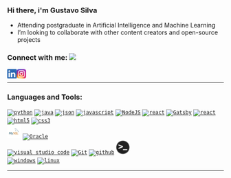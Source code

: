 ### Hi there, i'm Gustavo Silva

-  Attending postgraduate in Artificial Intelligence and Machine Learning
-  I’m looking to collaborate with other content creators and open-source projects

### Connect with me: <img src="https://media.giphy.com/media/LnQjpWaON8nhr21vNW/giphy.gif" height="32">

[<img align="left" alt="Gustavo | LinkedIn" height="22px" src="./SocialLogo/LinkedIn.png" />][linkedin]
[<img align="left" alt="Gustavo | Instagram" height="22px" src="./SocialLogo/Instagram.png" />][instagram]

<br />



---

### Languages and Tools:

[<code><img alt="python" width="32px" src="https://img.icons8.com/color/240/000000/python.png"></code>](https://www.python.org/)
[<code><img alt="java" width="32px" src="https://img.icons8.com/color/240/000000/java-coffee-cup-logo.png"></code>](https://docs.oracle.com/en/java/)
[<code><img alt="json" width="32px" src="https://www.php.net/images/logos/new-php-logo.png"></code>](https://www.php.net/)
[<code><img alt="javascript" width="32px" src="https://img.icons8.com/color/240/000000/javascript.png" /></code>](https://developer.mozilla.org/en-US/docs/Web/JavaScript)
[<code><img alt="NodeJS" width="32px" src="https://cdn-icons-png.flaticon.com/512/919/919825.png"></code>](https://nodejs.org/en/)
[<code><img alt="react" width="32px" src="https://img.icons8.com/color/240/000000/react-native.png" /></code>](https://reactjs.org/)
[<code><img alt="Gatsby" width="32px" src="https://encrypted-tbn0.gstatic.com/images?q=tbn:ANd9GcTGywjvH6BOrxW-Kq3EPop4xCqX9IJFV03k2NMoMm-yCg&s" /></code>](https://www.gatsbyjs.com/)
[<code><img alt="react" width="32px" src="https://logowik.com/content/uploads/images/flutter5786.jpg" /></code>](https://flutter.dev/)
[<code><img alt="html5" width="32px" src="https://img.icons8.com/color/240/000000/html-5.png"></code>](https://developer.mozilla.org/en-US/docs/Web/HTML)
[<code><img alt="css3" width="32px" src="https://img.icons8.com/color/240/000000/css3.png"></code>](https://developer.mozilla.org/en-US/docs/Web/CSS)
<br />
[<code><img alt="MySQL" width="32px" src="https://raw.githubusercontent.com/github/explore/80688e429a7d4ef2fca1e82350fe8e3517d3494d/topics/mysql/mysql.png"></code>](https://dev.mysql.com/)
[<code><img alt="Oracle" width="32px" src="https://logodix.com/logo/88244.png"></code>](https://www.oracle.com/br/database/)
<br />
[<code><img alt="visual studio code" width="32px" src="https://img.icons8.com/fluent/240/000000/visual-studio-code-2019.png" /></code>](https://code.visualstudio.com/)
[<code><img alt="Git" width="32px" src="https://img.icons8.com/color/240/000000/git.png"></code>](https://git-scm.com/)
[<code><img alt="github" width="32px" src="https://img.icons8.com/ios-glyphs/240/000000/github.png"></code>](https://github.com/)
[<code><img alt="terminal" width="32px" src="https://raw.githubusercontent.com/github/explore/80688e429a7d4ef2fca1e82350fe8e3517d3494d/topics/terminal/terminal.png"></code>](https://docs.microsoft.com/en-us/windows/terminal/)
<br />
[<code><img alt="windows" width="32px" src="https://img.icons8.com/color/240/000000/windows-10.png"></code>](https://www.microsoft.com/en-us/windows)
[<code><img alt="linux" width="32px" src="https://img.icons8.com/color/96/000000/linux.png"></code>](https://www.kernel.org/)


---

[linkedin]: https://www.linkedin.com/in/gustavo-da-silva-barros30011998
[gmail]: mailto:gustavos_barros@hotmail.com
[instagram]: https://www.instagram.com/ogustavo.silva
